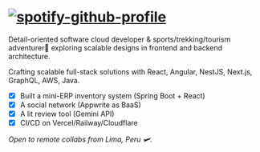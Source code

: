 # [![spotify-github-profile](https://spotify-github-profile.kittinanx.com/api/view?uid=v3c95tfczazkz9wqsttgv6vm7&cover_image=true&theme=natemoo-re&show_offline=false&background_color=121212&interchange=false&bar_color=0055ff&bar_color_cover=false)](https://github.com/kittinan/spotify-github-profile)

Detail-oriented software cloud developer & sports/trekking/tourism adventurer🤘 exploring scalable designs in frontend and backend architecture.

Crafting scalable full-stack solutions with React, Angular, NestJS, Next.js, GraphQL, AWS, Java.

- [x] Built a mini-ERP inventory system (Spring Boot + React)
- [x] A social network (Appwrite as BaaS)
- [x] A lit review tool (Gemini API)
- [x] CI/CD on Vercel/Railway/Cloudflare

*Open to remote collabs from Lima, Peru 🛩️.*
